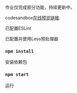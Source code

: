 作业仅完成部分功能，持续更新中。

codesandbox[在线预览链接](https://codesandbox.io/s/withered-sky-h3g8j?file=/src/App.js).

已配置ESLint

已配置并使用Less预处理器

### `npm install`

安装依赖包

### `npm start`

运行

